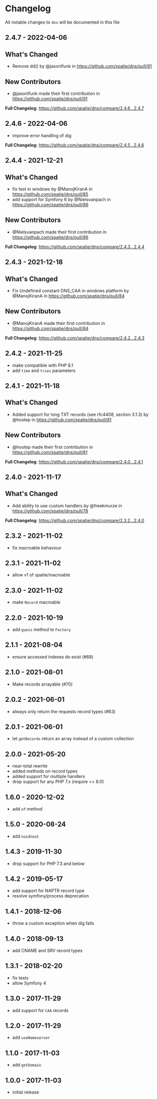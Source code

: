 # Changelog

All notable changes to `dns` will be documented in this file

## 2.4.7 - 2022-04-06

## What's Changed

- Remove dd() by @jasonlfunk in https://github.com/spatie/dns/pull/91

## New Contributors

- @jasonlfunk made their first contribution in https://github.com/spatie/dns/pull/91

**Full Changelog**: https://github.com/spatie/dns/compare/2.4.6...2.4.7

## 2.4.6 - 2022-04-06

- improve error handling of dig

**Full Changelog**: https://github.com/spatie/dns/compare/2.4.5...2.4.6

## 2.4.4 - 2021-12-21

## What's Changed

- fix test in windows by @ManojKiranA in https://github.com/spatie/dns/pull/85
- add support for Symfony 6 by @Nielsvanpach in https://github.com/spatie/dns/pull/86

## New Contributors

- @Nielsvanpach made their first contribution in https://github.com/spatie/dns/pull/86

**Full Changelog**: https://github.com/spatie/dns/compare/2.4.3...2.4.4

## 2.4.3 - 2021-12-18

## What's Changed

- Fix Undefined constant DNS_CAA in windows platform by @ManojKiranA in https://github.com/spatie/dns/pull/84

## New Contributors

- @ManojKiranA made their first contribution in https://github.com/spatie/dns/pull/84

**Full Changelog**: https://github.com/spatie/dns/compare/2.4.2...2.4.3

## 2.4.2 - 2021-11-25

- make compatible with PHP 8.1
- add `time` and `tries` parameters

## 2.4.1 - 2021-11-18

## What's Changed

- Added support for long TXT records (see rfc4408, section 3.1.3) by @hostep in https://github.com/spatie/dns/pull/81

## New Contributors

- @hostep made their first contribution in https://github.com/spatie/dns/pull/81

**Full Changelog**: https://github.com/spatie/dns/compare/2.4.0...2.4.1

## 2.4.0 - 2021-11-17

## What's Changed

- Add ability to use custom handlers by @freekmurze in https://github.com/spatie/dns/pull/78

**Full Changelog**: https://github.com/spatie/dns/compare/2.3.2...2.4.0

## 2.3.2 - 2021-11-02

- fix macroable behaviour

## 2.3.1 - 2021-11-02

- allow v1 of spatie/macroable

## 2.3.0 - 2021-11-02

- make `Record` macroable

## 2.2.0 - 2021-10-19

- add `guess` method to `Factory`

## 2.1.1 - 2021-08-04

- ensure accessed indexes do exist (#68)

## 2.1.0 - 2021-08-01

- Make records arrayable (#70)

## 2.0.2 - 2021-06-01

- always only return the requests record types (#63)

## 2.0.1 - 2021-06-01

- let `getRecords` return an array instead of a custom collection

## 2.0.0 - 2021-05-20

- near-total rewrite
- added methods on record types
- added support for multiple handlers
- drop support for any PHP 7.x (require >= 8.0)

## 1.6.0 - 2020-12-02

- add `of` method

## 1.5.0 - 2020-08-24

- add `noidnout`

## 1.4.3 - 2019-11-30

- drop support for PHP 7.3 and below

## 1.4.2 - 2019-05-17

- add support for NAPTR record type
- resolve symfony/process deprecation

## 1.4.1 - 2018-12-06

- throw a custom exception when dig fails

## 1.4.0 - 2018-09-13

- add CNAME and SRV record types

## 1.3.1 - 2018-02-20

- fix tests
- allow Symfony 4

## 1.3.0 - 2017-11-29

- add support for `CAA` records

## 1.2.0 - 2017-11-29

- add `useNameserver`

## 1.1.0 - 2017-11-03

- add `getDomain`

## 1.0.0 - 2017-11-03

- initial release
